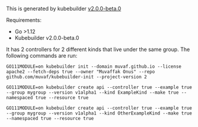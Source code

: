This is generated by kubebuilder [v2.0.0-beta.0](https://github.com/kubernetes-sigs/kubebuilder/releases/tag/v2.0.0-beta.0)

Requirements:
* Go >1.12
* Kubebuilder v2.0.0-beta.0


It has 2 controllers for 2 different kinds that live under the same group. The following commands are run:
```
GO111MODULE=on kubebuilder init --domain muvaf.github.io --license apache2 --fetch-deps true --owner "Muvaffak Onus" --repo github.com/muvaf/kubebuilder-init --project-version 2

GO111MODULE=on kubebuilder create api --controller true --example true --group mygroup --version v1alpha1 --kind ExampleKind --make true --namespaced true --resource true

GO111MODULE=on kubebuilder create api --controller true --example true --group mygroup --version v1alpha1 --kind OtherExampleKind --make true --namespaced true --resource true
```
